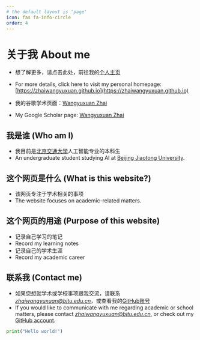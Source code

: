 ```yaml
---
# the default layout is 'page'
icon: fas fa-info-circle
order: 4
---
```


# 关于我 About me

- 想了解更多，请点击此处，前往我的[个人主页](https://zhaiwangyuxuan.github.io)
- For more details, click here to visit my personal homepage: [https://zhaiwangyuxuan.github.io](https://zhaiwangyuxuan.github.io)

- 我的谷歌学术页面：[Wangyuxuan Zhai](https://scholar.google.com/citations?user=KtNShhoAAAAJ)
- My Google Scholar page: [Wangyuxuan Zhai](https://scholar.google.com/citations?user=KtNShhoAAAAJ)

## 我是谁 (Who am I)

- 我目前是[北京交通大学](https://www.bjtu.edu.cn/)人工智能专业的本科生
- An undergraduate student studying AI at [Beijing Jiaotong University](https://www.bjtu.edu.cn/).

## 这个网页是什么 (What is this website?)

- 该网页专注于学术相关的事项
- The website focuses on academic-related matters.

## 这个网页的用途 (Purpose of this website)

- 记录自己学习的笔记
- Record my learning notes
- 记录自己的学术生涯
- Record my academic career

## 联系我 (Contact me)

- 如果您想就学术或学校事项跟我交流，请联系 *zhaiwangyuxuan@bjtu.edu.cn*，或查看我的[GitHub账号](https://github.com/zhaiwangyuxuan)
- If you would like to communicate with me regarding academic or school matters, please contact *zhaiwangyuxuan@bjtu.edu.cn*, or check out my [GitHub account](https://github.com/zhaiwangyuxuan).

```python
print("Hello world!")   
```
